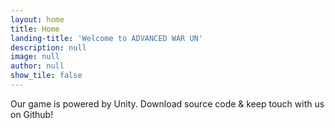 ```yaml
---
layout: home
title: Home
landing-title: 'Welcome to ADVANCED WAR UN'
description: null
image: null
author: null
show_tile: false
---
```


<!-- Nullam et orci eu lorem consequat tincidunt vivamus et sagittis libero. Mauris aliquet magna magna sed nunc rhoncus pharetra. Pellentesque condimentum sem. In efficitur ligula tate urna. Maecenas laoreet massa vel lacinia pellentesque lorem ipsum dolor. Nullam et orci eu lorem consequat tincidunt. Vivamus et sagittis libero. Mauris aliquet magna magna sed nunc rhoncus amet pharetra et feugiat tempus. -->

Our game is powered by Unity. Download source code & keep touch with us on Github!

